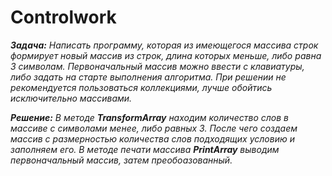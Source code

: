 # Controlwork
_**Задача:** Написать программу, которая из имеющегося массива строк формирует новый массив из строк, длина которых меньше, либо равна 3 символам. 
Первоначальный массив можно ввести с клавиатуры, либо задать на старте выполнения алгоритма. При решении не рекомендуется пользоваться коллекциями, 
лучше обойтись исключительно массивами._

_**Решение:**_
_В методе **TransformArray** находим количество слов в массиве с символами менее, либо равных 3. После чего создаем массив с размерностью количества слов подходящих условию
и заполняем его._
_В методе печати массива **PrintArray** выводим первоначальный массив, затем преобоазованный._
